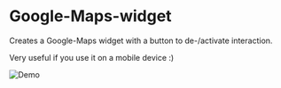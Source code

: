 # Google-Maps-widget
Creates a Google-Maps widget with a button to de-/activate interaction.

Very useful if you use it on a mobile device :)

![Demo](http://gmapswidget.julianstock.de/gmaps-widget.gif "Demo")
